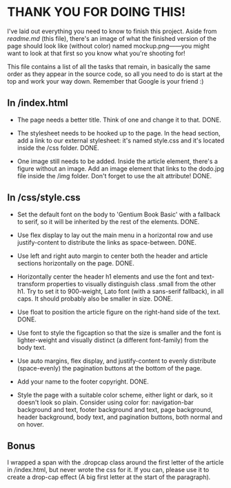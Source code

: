 # THANK YOU FOR DOING THIS!
I've laid out everything you need to know to finish this project. Aside from *readme.md* (this file), there's an image of what the finished version of the page should look like (without color) named mockup.png——you might want to look at that first so you know what you're shooting for!

This file contains a list of all the tasks that remain, in basically the same order as they appear in the source code, so all you need to do is start at the top and work your way down. Remember that Google is your friend :)

## In /index.html
+ The page needs a better title. Think of one and change it to that. DONE.

+ The stylesheet needs to be hooked up to the page. In the head section, add a link to our external stylesheet: it's named style.css and it's located inside the /css folder. DONE.

+ One image still needs to be added. Inside the article element, there's a figure without an image. Add an image element that links to the dodo.jpg file inside the /img folder. Don't forget to use the alt attribute! DONE.

## In /css/style.css
+ Set the default font on the body to 'Gentium Book Basic' with a fallback to serif, so it will be inherited by the rest of the elements. DONE.

+ Use flex display to lay out the main menu in a horizontal row and use justify-content to distribute the links as space-between. D0NE.

+ Use left and right auto margin to center both the header and article sections horizontally on the page. DONE.

+ Horizontally center the header h1 elements and use the font and text-transform properties to visually distinguish class .small from the other h1. Try to set it to 900-weight, Lato font (with a sans-serif fallback), in all caps. It should probably also be smaller in size. DONE.

+ Use float to position the article figure on the right-hand side of the text. DONE.

+ Use font to style the figcaption so that the size is smaller and the font is lighter-weight and visually distinct (a different font-family) from the body text.

+ Use auto margins, flex display, and justify-content to evenly distribute (space-evenly) the pagination buttons at the bottom of the page.

+ Add your name to the footer copyright. DONE.

+ Style the page with a suitable color scheme, either light or dark, so it doesn't look so plain. Consider using color for: navigation-bar background and text, footer background and text, page background, header background, body text, and pagination buttons, both normal and on hover.

## Bonus
I wrapped a span with the .dropcap class around the first letter of the article in /index.html, but never wrote the css for it. If you can, please use it to create a drop-cap effect (A big first letter at the start of the paragraph).
